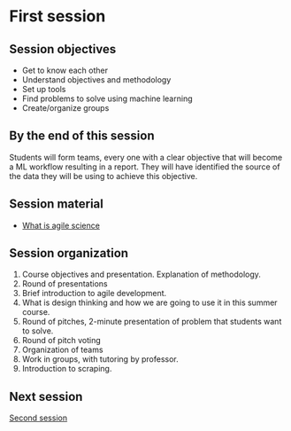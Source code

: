 # First session

## Session objectives

* Get to know each other
* Understand objectives and methodology
* Set up tools
* Find problems to solve using machine learning
* Create/organize groups

## By the end of this session

Students will form teams, every one with a clear objective that will become a ML
workflow resulting in a report. They will have identified the source of the data
they will be using to achieve this objective.

## Session material

* [What is agile science](../text/01.Agile.md)

## Session organization

1. Course objectives and presentation. Explanation of methodology.
2. Round of presentations
3. Brief introduction to agile development.
4. What is design thinking and how we are going to use it in this summer course.
5. Round of pitches, 2-minute presentation of problem that students want to
   solve.
6. Round of pitch voting
7. Organization of teams
8. Work in groups, with tutoring by professor.
9. Introduction to scraping.

## Next session

[Second session](02.md)
